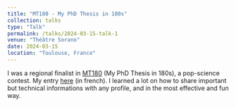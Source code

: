 ```yaml
---
title: "MT180 - My PhD Thesis in 180s"
collection: talks
type: "Talk"
permalink: /talks/2024-03-15-talk-1
venue: "Théâtre Sorano"
date: 2024-03-15
location: "Toulouse, France"
---
```


I was a regional finalist in [MT180](https://mt180.fr/) (My PhD Thesis in 180s), a pop-science contest. My entry [here](https://youtu.be/z-KOKi9G7ZA?feature=shared) (in french). I learned a lot on how to share important but technical informations with any profile, and in the most effective and fun way.

